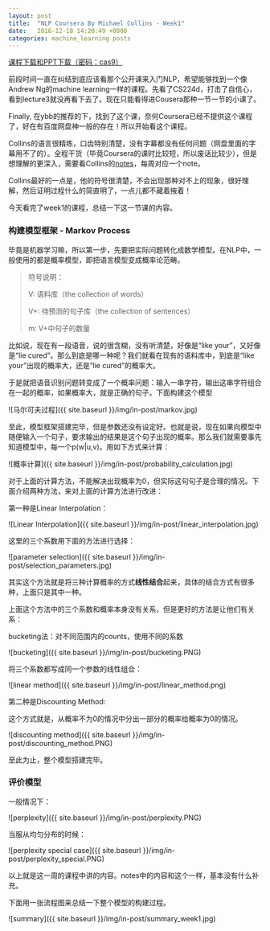 ```yaml
---
layout: post
title:  "NLP Coursera By Michael Collins - Week1"
date:   2016-12-18 14:20:49 +0800
categories: machine_learning posts
---
```


[课程下载和PPT下载（密码：cas9）][]

前段时间一直在纠结到底应该看那个公开课来入门NLP，希望能够找到一个像Andrew Ng的machine learning一样的课程。先看了CS224d，打击了自信心，看到lecture3就没再看下去了。现在只能看得进Cousera那种一节一节的小课了。

Finally, 在ybb的推荐的下，找到了这个课，奈何Coursera已经不提供这个课程了，好在有百度网盘神一般的存在！所以开始看这个课程。

Collins的语言很精练，口齿特别清楚，没有字幕都没有任何问题（网盘里面的字幕用不了的）。全程干货（毕竟Coursera的课时比较短，所以废话比较少），但是想理解的更深入，需要看Collins的[notes]，每周对应一个note。

Collins最好的一点是，他的符号很清楚，不会出现那种对不上的现象，很好理解，然后证明过程什么的简直明了，一点儿都不藏着掖着！

今天看完了week1的课程，总结一下这一节课的内容。

### 构建模型框架 - Markov Process

毕竟是机器学习嘛，所以第一步，先要把实际问题转化成数学模型。在NLP中，一般使用的都是概率模型，即把语言模型变成概率论范畴。

> 符号说明：
>
>V: 语料库（the collection of words）
>
>V+: 待预测的句子库（the collection of sentences）
>
>m: V+中句子的数量

比如说，现在有一段语音，说的很含糊，没有听清楚，好像是“like your”，又好像是“lie cured”。那么到底是哪一种呢？我们就看在现有的语料库中，到底是“like your”出现的概率大，还是“lie cured”的概率大。

于是就把语音识别问题转变成了一个概率问题：输入一串字符，输出这串字符组合在一起的概率，如果概率大，就是正确的句子。下面构建这个模型

![马尔可夫过程]({{ site.baseurl }}/img/in-post/markov.jpg)

至此，模型框架搭建完毕，但是参数还没有设定好。也就是说，现在如果向模型中随便输入一个句子，要求输出的结果是这个句子出现的概率。那么我们就需要事先知道模型中，每一个p(w|u,v)。用如下方式来计算：

![概率计算]({{ site.baseurl }}/img/in-post/probability_calculation.jpg)

对于上面的计算方法，不能解决出现概率为0，但实际这句句子是合理的情况。下面介绍两种方法，来对上面的计算方法进行改进：

第一种是Linear Interpolation：

![Linear Interpolation]({{ site.baseurl }}/img/in-post/linear_interpolation.jpg)

这里的三个系数用下面的方法进行选择：

![parameter selection]({{ site.baseurl }}/img/in-post/selection_parameters.jpg)

其实这个方法就是将三种计算概率的方式**线性结合**起来，具体的结合方式有很多种，上面只是其中一种。

上面这个方法中的三个系数和概率本身没有关系，但是更好的方法是让他们有关系：

bucketing法：对不同范围内的counts，使用不同的系数

![bucketing]({{ site.baseurl }}/img/in-post/bucketing.PNG)

将三个系数都写成同一个参数的线性组合：

![linear method]({{ site.baseurl }}/img/in-post/linear_method.png)

第二种是Discounting Method:

这个方式就是，从概率不为0的情况中分出一部分的概率给概率为0的情况。

![discounting method]({{ site.baseurl }}/img/in-post/discounting_method.PNG)

至此为止，整个模型搭建完毕。

### 评价模型

一般情况下：

![perplexity]({{ site.baseurl }}/img/in-post/perplexity.PNG)

当服从均匀分布的时候：

![perplexity special case]({{ site.baseurl }}/img/in-post/perplexity_special.PNG)

以上就是这一周的课程中讲的内容。notes中的内容和这个一样，基本没有什么补充。

下面用一张流程图来总结一下整个模型的构建过程。

![summary]({{ site.baseurl }}/img/in-post/summary_week1.jpg)


[课程下载和PPT下载（密码：cas9）]: https://pan.baidu.com/s/1pLcw7Lx

[notes]:http://www.cs.columbia.edu/~mcollins/notes-spring2013.html
